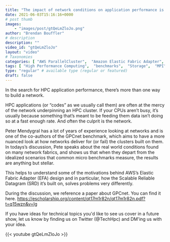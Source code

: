 ```yaml
---
title: "The impact of network conditions on application performance is complicated."
date: 2021-06-03T15:16:16+0000
# post thumb
images:
    - "images/post/gtQeLmZloJo.png"
author: "Brendan Bouffler"
# description
description: ""
video_id: "gtQeLmZloJo"
layout: "video"
# Taxonomies
categories: [ "AWS ParallelCluster",  "Amazon Elastic Fabric Adapter",  "Amazon NICE DCV",  "Life Sciences", ]
tags: [ "High Performance Computing",  "benchmarks",  "Storage",  "MPI",  "DCV",  "Covid-19",  "networking",  "HPC",  "Lustre",  "vizualization",  "EC2",  "Schedulers",  "ParallelCluster",  "GPUs",  "virtualization",  "latency",  "CPUs",  "techshorts", ]
type: "regular" # available type (regular or featured)
draft: false
---
```


In the search for HPC application performance, there’s more than one way to build a network. 

HPC applications (or “codes” as we usually call them) are often at the mercy of the network underpinning an HPC cluster. If your CPUs aren’t busy, it’s usually because something that’s meant to be feeding them data isn’t doing so at a fast enough rate. And often the culprit is the network.

Peter Mendygral has a lot of years of experience looking at networks and is one of the co-authors of the GPCnet benchmark, which aims to have a more nuanced look at how networks deliver for (or fail) the clusters built on them. In todays’s discussion, Pete speaks about the real world conditions found on many network fabrics, and shows us that when they depart from the idealized scenarios that common micro benchmarks measure, the results are anything but stellar.

This helps to understand some of the motivations behind AWS’s Elastic Fabric Adapter (EFA) design and in particular, how the Scalable Reliable Datagram (SRD) it’s built on, solves problems very differently.

During the discussion, we reference a paper about GPCnet. You can find it here. https://escholarship.org/content/qt17m1r82n/qt17m1r82n.pdf?t=q15wzn&v=lg

If you have ideas for technical topics you'd like to see us cover in a future show, let us know by finding us on Twitter (@TechHpc) and DM'ing us with your idea.

{{< youtube gtQeLmZloJo >}}